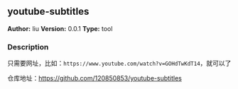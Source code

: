 ## youtube-subtitles

**Author:** liu
**Version:** 0.0.1
**Type:** tool

### Description


只需要网址，比如：`https://www.youtube.com/watch?v=GOHdTwKdT14`，就可以了

仓库地址：https://github.com/120850853/youtube-subtitles